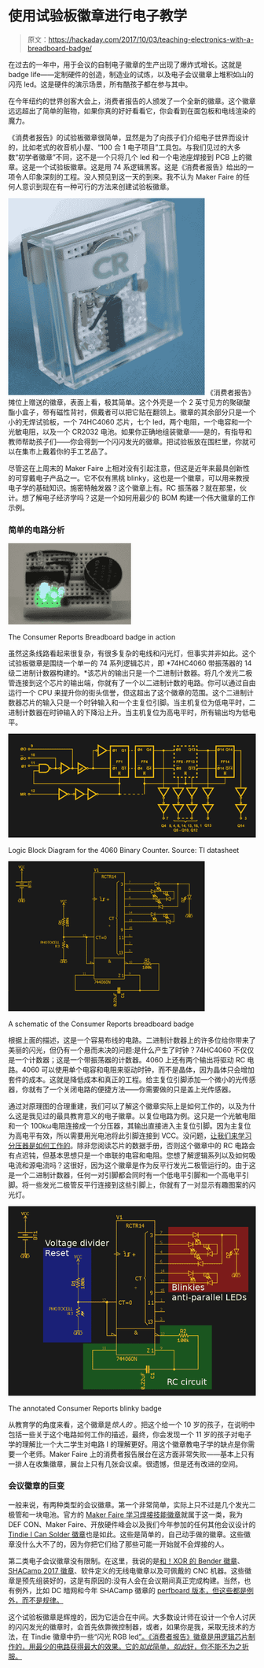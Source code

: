 # 使用试验板徽章进行电子教学

> 原文：<https://hackaday.com/2017/10/03/teaching-electronics-with-a-breadboard-badge/>

在过去的一年中，用于会议的自制电子徽章的生产出现了爆炸式增长。这就是 badge life——定制硬件的创造，制造业的试炼，以及电子会议徽章上堆积如山的闪亮 led。这是硬件的演示场景，所有酷孩子都在参与其中。

在今年纽约的世界创客大会上，消费者报告的人颁发了一个全新的徽章。这个徽章远远超出了简单的赃物，如果你真的好好看看它，你会看到在面包板和电线渲染的魔力。

《消费者报告》的试验板徽章很简单，显然是为了向孩子们介绍电子世界而设计的，比如老式的收音机小屋、“100 合 1 电子项目”工具包。与我们见过的大多数“初学者徽章”不同，这不是一个只将几个 led 和一个电池座焊接到 PCB 上的徽章。这是一个试验板徽章。这是用 74 系逻辑黑客。这是《消费者报告》给出的一项令人印象深刻的工程。没人预见到这一天的到来。我不认为 Maker Faire 的任何人意识到现在有一种可行的方法来创建试验板徽章。

[![](img/c29ee33fc19e57ff7aa20e9733568755.png)](https://hackaday.com/wp-content/uploads/2017/09/crbadgesq.jpg) 《消费者报告》摊位上赠送的徽章，表面上看，极其简单。这个外壳是一个 2 英寸见方的聚碳酸酯小盒子，带有磁性背衬，佩戴者可以把它贴在翻领上。徽章的其余部分只是一个小的无焊试验板，一个 74HC4060 芯片，七个 led，两个电阻，一个电容和一个光敏电阻，以及一个 CR2032 电池。如果你正确地组装徽章——是的，有指导和教师帮助孩子们——你会得到一个闪闪发光的徽章。把试验板放在围栏里，你就可以在集市上戴着你的手工艺品了。

尽管这在上周末的 Maker Faire 上相对没有引起注意，但这是近年来最具创新性的可穿戴电子产品之一。它不仅有黑桃 blinky，这也是一个徽章，可以用来教授电子学的基础知识。施密特触发器？这个徽章上有。RC 振荡器？就在那里，伙计。想了解电子经济学吗？这是一个如何用最少的 BOM 构建一个伟大徽章的工作示例。

### 简单的电路分析

[![](img/ecf59f6f58198e71cbd9bee460498f91.png)](https://hackaday.com/wp-content/uploads/2017/09/blinkycircuit.gif)

The Consumer Reports Breadboard badge in action

虽然这条线路看起来很复杂，有很多复杂的电线和闪光灯，但事实并非如此。这个试验板徽章是围绕一个单一的 74 系列逻辑芯片，即 *74HC4060 带振荡器的 14 级二进制计数器构建的。*该芯片的输出只是一个二进制计数器。将几个发光二极管连接到这个芯片的输出端，你就有了一个以二进制计数的电路。你可以通过自由运行一个 CPU 来提升你的街头信誉，但这超出了这个徽章的范围。这个二进制计数器芯片的输入只是一个时钟输入和一个主复位引脚。当主机复位为低电平时，二进制计数器在时钟输入的下降沿上升。当主机复位为高电平时，所有输出均为低电平。

[![](img/8fd22ddba954dc8b44918e9bc8a56aed.png)](https://hackaday.com/wp-content/uploads/2017/10/4060binarycounter.png)

Logic Block Diagram for the 4060 Binary Counter. Source: TI datasheet

[![](img/51a99378c5ea501cad096af6e7a16f62.png)](https://hackaday.com/wp-content/uploads/2017/10/simplecircuit.png)

A schematic of the Consumer Reports breadboard badge

根据上面的描述，这是一个容易布线的电路。二进制计数器上的许多位给你带来了美丽的闪光，但仍有一个悬而未决的问题:是什么产生了时钟？74HC4060 不仅仅是一个计数器；这是一个带振荡器的计数器。4060 上还有两个输出将驱动 RC 电路。4060 可以使用单个电容和电阻来驱动时钟，而不是晶体，因为晶体只会增加套件的成本。这就是降低成本和真正的工程。给主复位引脚添加一个微小的光传感器，你就有了一个关闭电路的便捷方法——你需要做的只是盖上光传感器。

通过对原理图的合理重建，我们可以了解这个徽章实际上是如何工作的，以及为什么这是我见过的最具教育意义的电子徽章。以复位电路为例。这只是一个光敏电阻和一个 100kω电阻连接成一个分压器，其输出直接进入主复位引脚。因为主复位为高电平有效，所以需要用光电池将此引脚连接到 VCC。没问题，[让我们来学习分压器是如何工作的](https://learn.sparkfun.com/tutorials/voltage-dividers)。除非您阅读芯片的数据手册，否则这个徽章中的 RC 电路会有点迟钝，但基本思想只是一个串联的电容和电阻。您想了解逻辑系列以及如何吸电流和源电流吗？这很好，因为这个徽章是作为反平行发光二极管运行的。由于这是一个二进制计数器，任何一对引脚都会同时有一个低电平引脚和一个高电平引脚。将一些发光二极管反平行连接到这些引脚上，你就有了一对显示有趣图案的闪光灯。

[![](img/e8ef413fbc8aa7e83e68c7258db624ab.png)](https://hackaday.com/wp-content/uploads/2017/10/simplecircuitannotated2.png)

The annotated Consumer Reports blinky badge

从教育学的角度来看，这个徽章是*惊人的* 。把这个给一个 10 岁的孩子，在说明中包括一些关于这个电路如何工作的描述，最终，你会发现一个 11 岁的孩子对电子学的理解比一个大二学生对电路 I 的理解更好。用这个徽章教电子学的缺点是你需要一个老师。Maker Faire 上的消费者报告展台在这方面非常失败——基本上只有一排人在收集徽章，展台上只有几张会议桌。很遗憾，但是还有改进的空间。

### 会议徽章的巨变

一般来说，有两种类型的会议徽章。第一个非常简单，实际上只不过是几个发光二极管和一块电池。官方的 [Maker Faire 学习焊接技能徽章](https://www.makershed.com/products/learn-to-solder-skill-badge-kit)就属于这一类，我为 DEF CON、Maker Faire、开放硬件峰会以及我们今年参加的任何其他会议设计的 [Tindie I Can Solder 徽章](https://hackaday.io/project/26056-tindie-blinky-led-badge-v1)也是如此。这些是简单的，自己动手做的徽章。这些徽章没什么大不了的，因为你把它们给了那些可能一开始就不会焊接的人。

第二类电子会议徽章没有限制。在这里，我说的是[和！XOR 的 Bender 徽章](https://hackaday.io/project/19121-andxor-dc25-badge/log/66783-dc25-badge-post-mortem)、 [SHACamp 2017 徽章](https://hackaday.com/2017/08/14/hands-on-with-the-shacamp-2017-badge/)、软件定义的无线电徽章以及可佩戴的 CNC 机器。这些徽章是预先组装好的，这是有原因的:没有人会在会议期间真正完成构建。当然，也有例外，比如 DC 暗网和今年 SHACamp 徽章的 [perfboard 版本，但这些都是例外，而不是规律。](https://hackaday.com/2017/08/19/make-a-badge-when-there-is-no-badge-yet/)

这个试验板徽章是辉煌的，因为它适合在中间。大多数设计师在设计一个令人讨厌的闪闪发光的徽章时，会首先依靠微控制器，或者，如果你是我，采取无技术的方法，在 Tindie 徽章中扔一些“闪光 RGB led[”。《消费者报告》徽章是用逻辑芯片制作的，用最少的电路获得最大的效果。它的*如此*简单，*如此*好，你不能不为之折服。](https://hackaday.io/project/26056-tindie-blinky-led-badge)